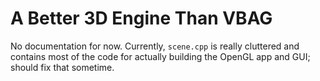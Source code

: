 # A Better 3D Engine Than VBAG

No documentation for now. Currently, `scene.cpp` is really cluttered and
contains most of the code for actually building the OpenGL app and GUI; should
fix that sometime.